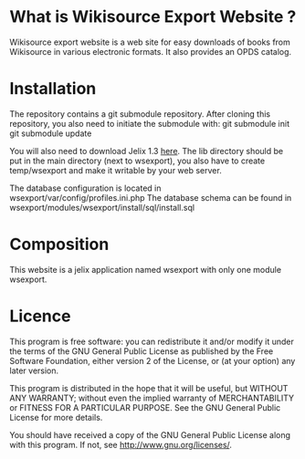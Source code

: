 What is Wikisource Export Website ?
==========================

Wikisource export website is a web site for easy downloads of books from Wikisource in various electronic formats.
It also provides an OPDS catalog.

Installation
============

The repository contains a git submodule repository. After cloning
this repository, you also need to initiate the submodule with:
     git submodule init
     git submodule update 

You will also need to download Jelix 1.3 [here]("http://jelix.org/articles/fr/telechargement/stable/1.3"). The
lib directory should be put in the main directory (next to wsexport),
you also have to create temp/wsexport and make it writable by your web
server.

The database configuration is located in wsexport/var/config/profiles.ini.php
The database schema can be found in wsexport/modules/wsexport/install/sql/install.sql

Composition
===========

This website is a jelix application named wsexport with only one module wsexport.

Licence
=======

This program is free software: you can redistribute it and/or modify it under the terms of the GNU General Public License as published by the Free Software Foundation, either version 2 of the License, or (at your option) any later version.

This program is distributed in the hope that it will be useful, but WITHOUT ANY WARRANTY; without even the implied warranty of MERCHANTABILITY or FITNESS FOR A PARTICULAR PURPOSE.  See the GNU General Public License for more details.

You should have received a copy of the GNU General Public License along with this program. If not, see <http://www.gnu.org/licenses/>.
